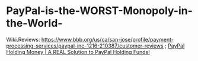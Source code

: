 # PayPal-is-the-WORST-Monopoly-in-the-World-
Wiki.Reviews: https://www.bbb.org/us/ca/san-jose/profile/payment-processing-services/paypal-inc-1216-210387/customer-reviews ; [PayPal Holding Money | A REAL Solution to PayPal Holding Funds!](https://youtu.be/W48NfXZNHd8)
